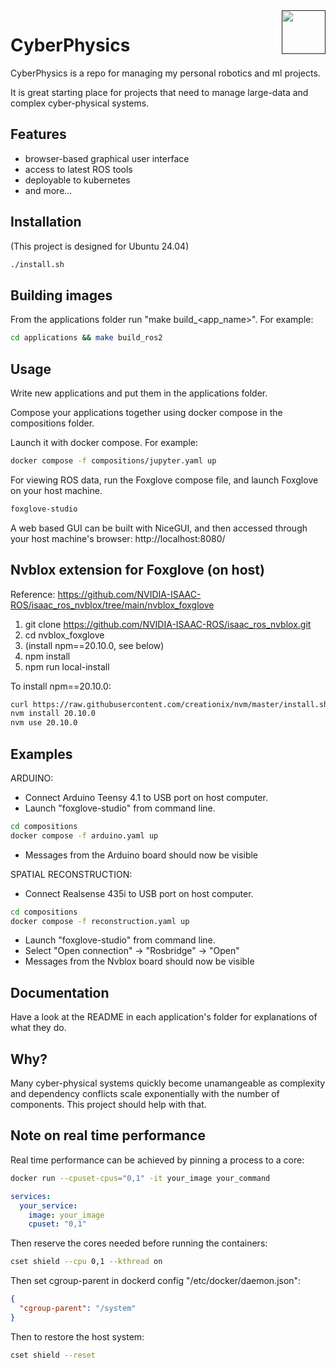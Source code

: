 <a href="">
  <img src="https://media.githubusercontent.com/media/salsicha/CyberPhysics/main/icon.png"
    height="70" align="right" alt="" />
</a>

# CyberPhysics

CyberPhysics is a repo for managing my personal robotics and ml projects.

It is great starting place for projects that need to manage large-data and complex cyber-physical systems. 


## Features

- browser-based graphical user interface
- access to latest ROS tools
- deployable to kubernetes
- and more...


## Installation

(This project is designed for Ubuntu 24.04)

```bash
./install.sh
```

## Building images

From the applications folder run "make build_<app_name>". For example:

```bash
cd applications && make build_ros2
```

## Usage

Write new applications and put them in the applications folder.

Compose your applications together using docker compose in the compositions folder.

Launch it with docker compose. For example:

```bash
docker compose -f compositions/jupyter.yaml up
```

For viewing ROS data, run the Foxglove compose file, and launch Foxglove on your host machine.
```bash
foxglove-studio
```

A web based GUI can be built with NiceGUI, and then accessed through your host machine's browser:
http://localhost:8080/


## Nvblox extension for Foxglove (on host)

Reference:
https://github.com/NVIDIA-ISAAC-ROS/isaac_ros_nvblox/tree/main/nvblox_foxglove  

1. git clone https://github.com/NVIDIA-ISAAC-ROS/isaac_ros_nvblox.git  
2. cd nvblox_foxglove  
3. (install npm==20.10.0, see below)  
4. npm install  
5. npm run local-install  

To install npm==20.10.0:
```bash
curl https://raw.githubusercontent.com/creationix/nvm/master/install.sh | bash
nvm install 20.10.0
nvm use 20.10.0
```


## Examples

ARDUINO:  
 - Connect Arduino Teensy 4.1 to USB port on host computer.  
 - Launch "foxglove-studio" from command line.  
```bash
cd compositions
docker compose -f arduino.yaml up
```
 - Messages from the Arduino board should now be visible  

SPATIAL RECONSTRUCTION:  
 - Connect Realsense 435i to USB port on host computer.  
```bash  
cd compositions  
docker compose -f reconstruction.yaml up  
```  
 - Launch "foxglove-studio" from command line.  
 - Select "Open connection" -> "Rosbridge" -> "Open"  
 - Messages from the Nvblox board should now be visible  


## Documentation

Have a look at the README in each application's folder for explanations of what they do.


## Why?

Many cyber-physical systems quickly become unamangeable as complexity and dependency conflicts scale exponentially with the number of components. This project should help with that.


## Note on real time performance

Real time performance can be achieved by pinning a process to a core:  

```bash
docker run --cpuset-cpus="0,1" -it your_image your_command
```

```yaml
services:
  your_service:
    image: your_image
    cpuset: "0,1"
```

Then reserve the cores needed before running the containers:  

```bash
cset shield --cpu 0,1 --kthread on 
```

Then set cgroup-parent in dockerd config "/etc/docker/daemon.json":  
```json 
{
  "cgroup-parent": "/system"
}
```

Then to restore the host system:  
```bash
cset shield --reset
```
